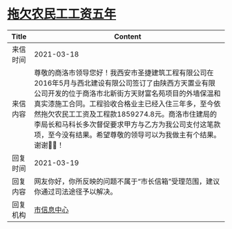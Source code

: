 # <a href="http://www.shangluo.gov.cn/zmhd/ldxxxx.jsp?urltype=leadermail.LeaderMailContentUrl&wbtreeid=1112&leadermailid=7038">拖欠农民工工资五年</a>
| Title |                                                                                                Content                                                                                                |
|:-----:|-------------------------------------------------------------------------------------------------------------------------------------------------------------------------------------------------------|
| 来信时间  | 2021-03-18                                                                                                                                                                                            |
| 来信内容  | 尊敬的商洛市领导您好！我西安市圣捷建筑工程有限公司在2016年5月与西北建设有限公司签订了由陕西方天置业有限公司开发的位于商洛市北新街方天财富名苑项目的外墙保温和真实漆施工合同。工程验收合格业主已经入住三年多，至今依然拖欠农民工工资及工程款1859274.8元。商洛市住建局的李局长和马科长多次督促要求甲方与乙方为我公司支付这笔款项，至今没有结果。希望尊敬的领导可以为我做主有个结果。谢谢🙏🙏！ |
| 回复时间  | 2021-03-19                                                                                                                                                                                            |
| 回复内容  | 网友你好，你所反映的问题不属于“市长信箱”受理范围，建议你通过司法途径予以解决。                                                                                                                                                              |
| 回复机构  | <a href="../../categories/agencies/市信息中心.md">市信息中心</a>                                                                                                                                                |